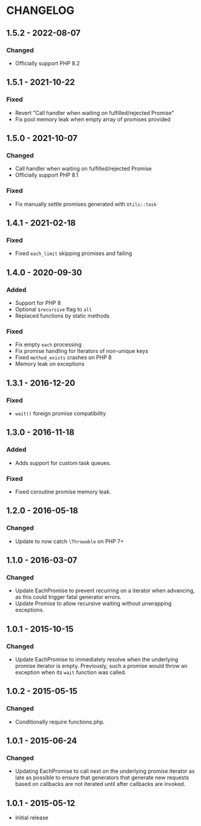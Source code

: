 # CHANGELOG
## 1.5.2 - 2022-08-07
### Changed
- Officially support PHP 8.2
## 1.5.1 - 2021-10-22
### Fixed
- Revert "Call handler when waiting on fulfilled/rejected Promise"
- Fix pool memory leak when empty array of promises provided
## 1.5.0 - 2021-10-07
### Changed
- Call handler when waiting on fulfilled/rejected Promise
- Officially support PHP 8.1
### Fixed
- Fix manually settle promises generated with `Utils::task`
## 1.4.1 - 2021-02-18
### Fixed
- Fixed `each_limit` skipping promises and failing
## 1.4.0 - 2020-09-30
### Added
- Support for PHP 8
- Optional `$recursive` flag to `all`
- Replaced functions by static methods
### Fixed
- Fix empty `each` processing
- Fix promise handling for Iterators of non-unique keys
- Fixed `method_exists` crashes on PHP 8
- Memory leak on exceptions
## 1.3.1 - 2016-12-20
### Fixed
- `wait()` foreign promise compatibility
## 1.3.0 - 2016-11-18
### Added
- Adds support for custom task queues.
### Fixed
- Fixed coroutine promise memory leak.
## 1.2.0 - 2016-05-18
### Changed
- Update to now catch `\Throwable` on PHP 7+
## 1.1.0 - 2016-03-07
### Changed
- Update EachPromise to prevent recurring on a iterator when advancing, as this
  could trigger fatal generator errors.
- Update Promise to allow recursive waiting without unwrapping exceptions.
## 1.0.1 - 2015-10-15
### Changed
- Update EachPromise to immediately resolve when the underlying promise iterator
  is empty. Previously, such a promise would throw an exception when its `wait`
  function was called.
## 1.0.2 - 2015-05-15
### Changed
- Conditionally require functions.php.
## 1.0.1 - 2015-06-24
### Changed
- Updating EachPromise to call next on the underlying promise iterator as late
  as possible to ensure that generators that generate new requests based on
  callbacks are not iterated until after callbacks are invoked.
## 1.0.1 - 2015-05-12
- Initial release

